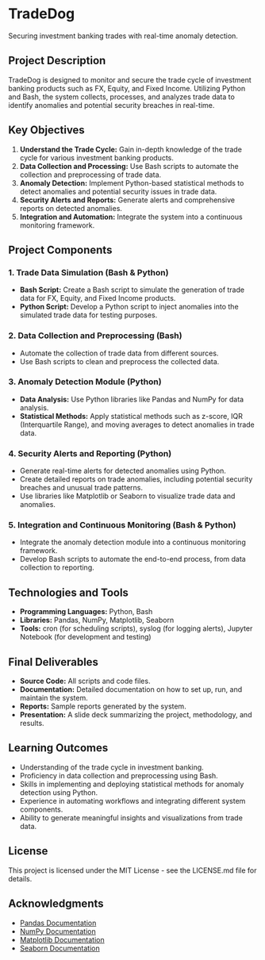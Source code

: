 # TradeDog
Securing investment banking trades with real-time anomaly detection.

## Project Description
TradeDog is designed to monitor and secure the trade cycle of investment banking products such as FX, Equity, and Fixed Income. Utilizing Python and Bash, the system collects, processes, and analyzes trade data to identify anomalies and potential security breaches in real-time.

## Key Objectives
1. **Understand the Trade Cycle:** Gain in-depth knowledge of the trade cycle for various investment banking products.
2. **Data Collection and Processing:** Use Bash scripts to automate the collection and preprocessing of trade data.
3. **Anomaly Detection:** Implement Python-based statistical methods to detect anomalies and potential security issues in trade data.
4. **Security Alerts and Reports:** Generate alerts and comprehensive reports on detected anomalies.
5. **Integration and Automation:** Integrate the system into a continuous monitoring framework.

## Project Components

### 1. Trade Data Simulation (Bash & Python)
- **Bash Script:** Create a Bash script to simulate the generation of trade data for FX, Equity, and Fixed Income products.
- **Python Script:** Develop a Python script to inject anomalies into the simulated trade data for testing purposes.

### 2. Data Collection and Preprocessing (Bash)
- Automate the collection of trade data from different sources.
- Use Bash scripts to clean and preprocess the collected data.

### 3. Anomaly Detection Module (Python)
- **Data Analysis:** Use Python libraries like Pandas and NumPy for data analysis.
- **Statistical Methods:** Apply statistical methods such as z-score, IQR (Interquartile Range), and moving averages to detect anomalies in trade data.

### 4. Security Alerts and Reporting (Python)
- Generate real-time alerts for detected anomalies using Python.
- Create detailed reports on trade anomalies, including potential security breaches and unusual trade patterns.
- Use libraries like Matplotlib or Seaborn to visualize trade data and anomalies.

### 5. Integration and Continuous Monitoring (Bash & Python)
- Integrate the anomaly detection module into a continuous monitoring framework.
- Develop Bash scripts to automate the end-to-end process, from data collection to reporting.

## Technologies and Tools
- **Programming Languages:** Python, Bash
- **Libraries:** Pandas, NumPy, Matplotlib, Seaborn
- **Tools:** cron (for scheduling scripts), syslog (for logging alerts), Jupyter Notebook (for development and testing)

## Final Deliverables
- **Source Code:** All scripts and code files.
- **Documentation:** Detailed documentation on how to set up, run, and maintain the system.
- **Reports:** Sample reports generated by the system.
- **Presentation:** A slide deck summarizing the project, methodology, and results.

## Learning Outcomes
- Understanding of the trade cycle in investment banking.
- Proficiency in data collection and preprocessing using Bash.
- Skills in implementing and deploying statistical methods for anomaly detection using Python.
- Experience in automating workflows and integrating different system components.
- Ability to generate meaningful insights and visualizations from trade data.

## License
This project is licensed under the MIT License - see the LICENSE.md file for details.

## Acknowledgments
- [Pandas Documentation](https://pandas.pydata.org/pandas-docs/stable/)
- [NumPy Documentation](https://numpy.org/doc/)
- [Matplotlib Documentation](https://matplotlib.org/stable/contents.html)
- [Seaborn Documentation](https://seaborn.pydata.org/)


